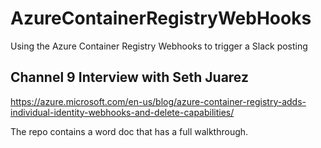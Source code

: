# AzureContainerRegistryWebHooks
Using the Azure Container Registry Webhooks to trigger a Slack posting

## Channel 9 Interview with Seth Juarez ##

https://azure.microsoft.com/en-us/blog/azure-container-registry-adds-individual-identity-webhooks-and-delete-capabilities/

The repo contains a word doc that has a full walkthrough.
